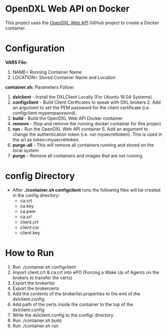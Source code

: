  OpenDXL Web API on Docker
===========================

This project uses the [OpenDXL Web API](https://github.com/scottbrumley/opendxl_web_api) GitHub project to create a Docker container.

Configuration
=============
__VARS File:__ 
 1.   NAME= Running Container Name
 2.   LOCATION= Stored Container Name and Location

__container.sh:__ Parameters Follow:
 1.   **dxlclient** - Install the DXLClient Locally (For Ubuntu 16.04 Systems)
 2.   **configclient** - Build Client Certficates to speak with DXL brokers
      2. Add an argument to set the PEM password for the client certificate (i.e. configclient mypempassword).
 3.   **build** - Build the OpenDXL Web API Docker container
 4.   **remove** - Stop and remove the running docker container for this project
 5.   **run** - Run the OpenDXL Web API container
      5. Add an argument to change the authentication token (i.e. run mysecrettoken).  This is used in the url as token=mysecrettoken.
 6.   **purge-all** - This will remove all containers running and stored on the local system
 7.   **purge** - Remove all containers and images that are not running
 
config Directory
================ 
* After **./container.sh configclient** runs the following files will be created in the config directory:
   * ca.crt  
   * ca.key  
   * ca.pem  
   * ca.srl  
   * client.crt  
   * client.csr  
   * client.key  

How to Run
==========
1. Run ./container.sh configclient <PEM password of choice>
2. Import client.crt & ca.crt into ePO (Forcing a Wake Up of Agents on the brokers to transfer the certs)
3. Export the brokerlist
4. Export the brokercerts
5. Add the contents of the brokerlist.properties to the end of the dxlclient.config
6. Add path of the certs inside the container to the top of the dxlclient.config
7. Write the dxlclient.config to the config/ directory
8. Run ./container.sh build
9. Run ./container.sh run
